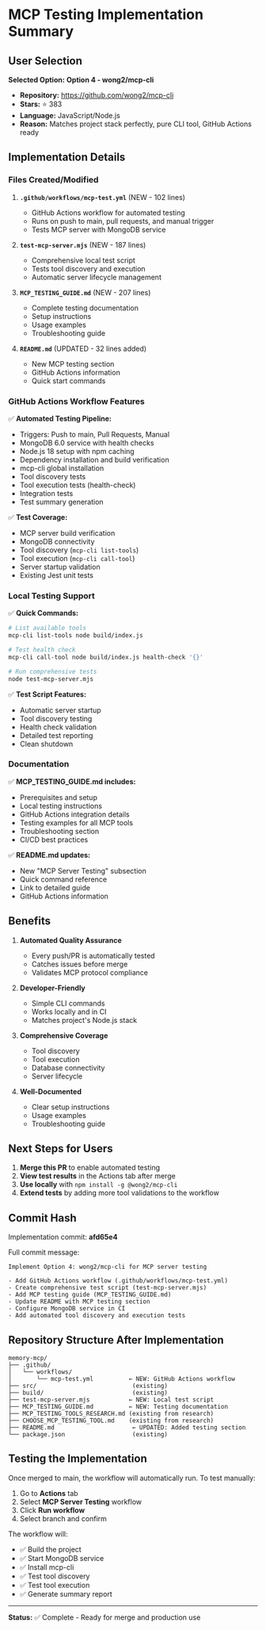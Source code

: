 # MCP Testing Implementation Summary

## User Selection

**Selected Option:** **Option 4 - wong2/mcp-cli**

- **Repository:** https://github.com/wong2/mcp-cli
- **Stars:** ⭐ 383
- **Language:** JavaScript/Node.js
- **Reason:** Matches project stack perfectly, pure CLI tool, GitHub Actions ready

## Implementation Details

### Files Created/Modified

1. **`.github/workflows/mcp-test.yml`** (NEW - 102 lines)
   - GitHub Actions workflow for automated testing
   - Runs on push to main, pull requests, and manual trigger
   - Tests MCP server with MongoDB service
   
2. **`test-mcp-server.mjs`** (NEW - 187 lines)
   - Comprehensive local test script
   - Tests tool discovery and execution
   - Automatic server lifecycle management
   
3. **`MCP_TESTING_GUIDE.md`** (NEW - 207 lines)
   - Complete testing documentation
   - Setup instructions
   - Usage examples
   - Troubleshooting guide
   
4. **`README.md`** (UPDATED - 32 lines added)
   - New MCP testing section
   - GitHub Actions information
   - Quick start commands

### GitHub Actions Workflow Features

✅ **Automated Testing Pipeline:**
- Triggers: Push to main, Pull Requests, Manual
- MongoDB 6.0 service with health checks
- Node.js 18 setup with npm caching
- Dependency installation and build verification
- mcp-cli global installation
- Tool discovery tests
- Tool execution tests (health-check)
- Integration tests
- Test summary generation

✅ **Test Coverage:**
- MCP server build verification
- MongoDB connectivity
- Tool discovery (`mcp-cli list-tools`)
- Tool execution (`mcp-cli call-tool`)
- Server startup validation
- Existing Jest unit tests

### Local Testing Support

✅ **Quick Commands:**
```bash
# List available tools
mcp-cli list-tools node build/index.js

# Test health check
mcp-cli call-tool node build/index.js health-check '{}'

# Run comprehensive tests
node test-mcp-server.mjs
```

✅ **Test Script Features:**
- Automatic server startup
- Tool discovery testing
- Health check validation
- Detailed test reporting
- Clean shutdown

### Documentation

✅ **MCP_TESTING_GUIDE.md includes:**
- Prerequisites and setup
- Local testing instructions
- GitHub Actions integration details
- Testing examples for all MCP tools
- Troubleshooting section
- CI/CD best practices

✅ **README.md updates:**
- New "MCP Server Testing" subsection
- Quick command reference
- Link to detailed guide
- GitHub Actions information

## Benefits

1. **Automated Quality Assurance**
   - Every push/PR is automatically tested
   - Catches issues before merge
   - Validates MCP protocol compliance

2. **Developer-Friendly**
   - Simple CLI commands
   - Works locally and in CI
   - Matches project's Node.js stack

3. **Comprehensive Coverage**
   - Tool discovery
   - Tool execution
   - Database connectivity
   - Server lifecycle

4. **Well-Documented**
   - Clear setup instructions
   - Usage examples
   - Troubleshooting guide

## Next Steps for Users

1. **Merge this PR** to enable automated testing
2. **View test results** in the Actions tab after merge
3. **Use locally** with `npm install -g @wong2/mcp-cli`
4. **Extend tests** by adding more tool validations to the workflow

## Commit Hash

Implementation commit: **afd65e4**

Full commit message:
```
Implement Option 4: wong2/mcp-cli for MCP server testing

- Add GitHub Actions workflow (.github/workflows/mcp-test.yml)
- Create comprehensive test script (test-mcp-server.mjs)
- Add MCP testing guide (MCP_TESTING_GUIDE.md)
- Update README with MCP testing section
- Configure MongoDB service in CI
- Add automated tool discovery and execution tests
```

## Repository Structure After Implementation

```
memory-mcp/
├── .github/
│   └── workflows/
│       └── mcp-test.yml          ← NEW: GitHub Actions workflow
├── src/                           (existing)
├── build/                         (existing)
├── test-mcp-server.mjs           ← NEW: Local test script
├── MCP_TESTING_GUIDE.md          ← NEW: Testing documentation
├── MCP_TESTING_TOOLS_RESEARCH.md (existing from research)
├── CHOOSE_MCP_TESTING_TOOL.md    (existing from research)
├── README.md                      ← UPDATED: Added testing section
└── package.json                   (existing)
```

## Testing the Implementation

Once merged to main, the workflow will automatically run. To test manually:

1. Go to **Actions** tab
2. Select **MCP Server Testing** workflow
3. Click **Run workflow**
4. Select branch and confirm

The workflow will:
- ✅ Build the project
- ✅ Start MongoDB service
- ✅ Install mcp-cli
- ✅ Test tool discovery
- ✅ Test tool execution
- ✅ Generate summary report

---

**Status:** ✅ Complete - Ready for merge and production use
